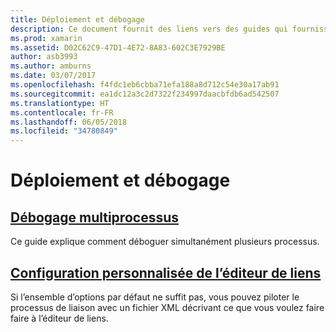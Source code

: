 ```yaml
---
title: Déploiement et débogage
description: Ce document fournit des liens vers des guides qui fournissent plus d’informations sur l’utilisation du débogage multiprocessus et les configurations personnalisées de l’éditeur de liens.
ms.prod: xamarin
ms.assetid: D02C62C9-47D1-4E72-8A83-602C3E7929BE
author: asb3993
ms.author: amburns
ms.date: 03/07/2017
ms.openlocfilehash: f4fdc1eb6cbba71efa188a8d712c54e30a17ab91
ms.sourcegitcommit: ea1dc12a3c2d7322f234997daacbfdb6ad542507
ms.translationtype: HT
ms.contentlocale: fr-FR
ms.lasthandoff: 06/05/2018
ms.locfileid: "34780849"
---
```

# <a name="deployment--debugging"></a>Déploiement et débogage

## <a name="multi-process-debuggingmulti-process-debuggingmd"></a>[Débogage multiprocessus](multi-process-debugging.md)

Ce guide explique comment déboguer simultanément plusieurs processus.

## <a name="custom-linker-configurationlinkermd"></a>[Configuration personnalisée de l’éditeur de liens](linker.md)

Si l’ensemble d’options par défaut ne suffit pas, vous pouvez piloter le processus de liaison avec un fichier XML décrivant ce que vous voulez faire faire à l’éditeur de liens.

